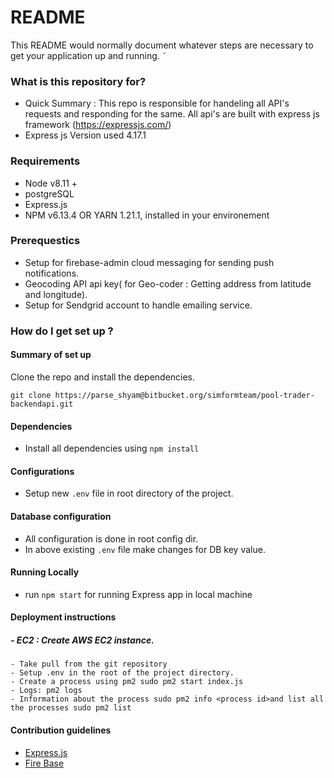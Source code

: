 # README

This README would normally document whatever steps are necessary to get your application up and running.
˜

### What is this repository for?
- Quick Summary :
  This repo is responsible for handeling all API's requests and responding for the same.
  All api's are built with express js framework (https://expressjs.com/)
- Express js Version used 4.17.1

### Requirements

- Node v8.11 +
- postgreSQL
- Express.js
- NPM v6.13.4 OR YARN 1.21.1, installed in your environement

### Prerequestics

- Setup for firebase-admin cloud messaging for sending push notifications.
- Geocoding API api key( for Geo-coder : Getting address from latitude and longitude).
- Setup for Sendgrid account to handle emailing service.

### How do I get set up ?

#### Summary of set up

Clone the repo and install the dependencies.

```
git clone https://parse_shyam@bitbucket.org/simformteam/pool-trader-backendapi.git
```

####  Dependencies

- Install all dependencies using `npm install`

####  Configurations

- Setup new `.env` file in root directory of the project.

####  Database configuration

- All configuration is done in root config dir.
- In above existing `.env` file make changes for DB key value.

####  Running Locally

- run `npm start` for running Express app in local machine

#### Deployment instructions

##### - EC2 : Create AWS EC2 instance.
```
- Take pull from the git repository 
- Setup .env in the root of the project directory.
- Create a process using pm2 sudo pm2 start index.js
- Logs: pm2 logs
- Information about the process sudo pm2 info <process id>and list all the processes sudo pm2 list
```

####  Contribution guidelines
- [Express.js](http://expressjs.com)
- [Fire Base](https://firebase.google.com/docs)
